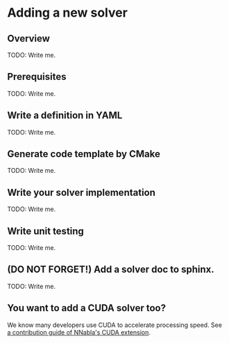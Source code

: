 # Adding a new solver

## Overview

TODO: Write me.

## Prerequisites

TODO: Write me.

## Write a definition in YAML

TODO: Write me.

## Generate code template by CMake

TODO: Write me.

## Write your solver implementation

TODO: Write me.

## Write unit testing

TODO: Write me.

## (DO NOT FORGET!) Add a solver doc to sphinx.

TODO: Write me.

## You want to add a CUDA solver too?

We know many developers use CUDA to accelerate processing speed. See [a contribution guide of NNabla's CUDA extension](https://github.com/sony/nnabla-ext-cuda/blob/master/CONTRIBUTING.md).
